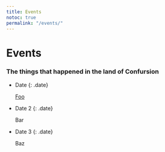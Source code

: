 ```yaml
---
title: Events
notoc: true
permalink: "/events/"
---
```


# Events

### The things that happened in the land of Confursion

<div class="event-timeline" markdown="1">

  - Date
    {: .date}

    [Foo](/)

  - Date 2
    {: .date}

    Bar
  
  - Date 3
    {: .date}

    Baz

</div>
